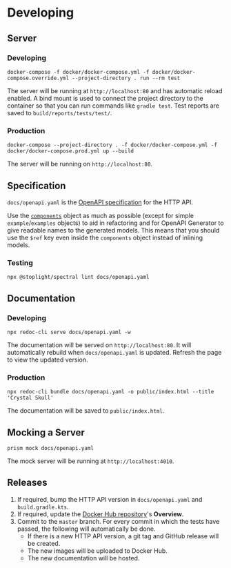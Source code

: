 # Developing

## Server

### Developing

```
docker-compose -f docker/docker-compose.yml -f docker/docker-compose.override.yml --project-directory . run --rm test
```

The server will be running at `http://localhost:80` and has automatic reload enabled. A bind mount is used to connect the project directory to the container so that you can run commands like `gradle test`. Test reports are saved to `build/reports/tests/test/`.

### Production

```
docker-compose --project-directory . -f docker/docker-compose.yml -f docker/docker-compose.prod.yml up --build
```

The server will be running on `http://localhost:80`.

## Specification

`docs/openapi.yaml` is the [OpenAPI specification](https://swagger.io/specification/) for the HTTP API. 

Use the [`components`](https://swagger.io/specification/#componentsObject) object as much as possible (except for simple `example`/`examples` objects) to aid in refactoring and for OpenAPI Generator to give readable names to the generated models. This means that you should use the `$ref` key even inside the `components` object instead of inlining models.

### Testing

```
npx @stoplight/spectral lint docs/openapi.yaml
```

## Documentation

### Developing

```
npx redoc-cli serve docs/openapi.yaml -w
```

The documentation will be served on `http://localhost:80`. It will automatically rebuild when `docs/openapi.yaml` is updated. Refresh the page to view the updated version.

### Production

```
npx redoc-cli bundle docs/openapi.yaml -o public/index.html --title 'Crystal Skull'
```

The documentation will be saved to `public/index.html`.

## Mocking a Server

`prism mock docs/openapi.yaml`

The mock server will be running at `http://localhost:4010`.

## Releases

1. If required, bump the HTTP API version in `docs/openapi.yaml` and `build.gradle.kts`.
1. If required, update the [Docker Hub repository](https://hub.docker.com/r/neelkamath/crystal-skull)'s **Overview**.
1. Commit to the `master` branch. For every commit in which the tests have passed, the following will automatically be done.
    - If there is a new HTTP API version, a git tag and GitHub release will be created.
    - The new images will be uploaded to Docker Hub.
    - The new documentation will be hosted.